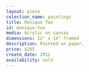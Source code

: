 ```yaml
---
layout: piece
colection_name: paintings
title: Monique Two
id: monique-two
media: Acrylic on canvas
dimensions: 12" x 14" framed
description: Painted on paper.
price: $285
create_date: 2012
availability: sold
---
```

